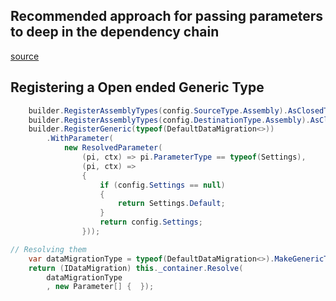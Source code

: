 ## Recommended approach for passing parameters to deep in the dependency chain
[source](https://autofaccn.readthedocs.io/en/latest/faq/injecting-configured-parameters.html)

## Registering a Open ended Generic Type
```csharp
    builder.RegisterAssemblyTypes(config.SourceType.Assembly).AsClosedTypesOf(typeof(ISource<>));
    builder.RegisterAssemblyTypes(config.DestinationType.Assembly).AsClosedTypesOf(typeof(IDestination<>));
    builder.RegisterGeneric(typeof(DefaultDataMigration<>))
        .WithParameter(
            new ResolvedParameter(
                (pi, ctx) => pi.ParameterType == typeof(Settings),
                (pi, ctx) =>
                {
                    if (config.Settings == null)
                    {
                        return Settings.Default;
                    }
                    return config.Settings;
                }));

// Resolving them
    var dataMigrationType = typeof(DefaultDataMigration<>).MakeGenericType(new Type[] { config.ModelType });
    return (IDataMigration) this._container.Resolve(
        dataMigrationType
        , new Parameter[] {  });

```